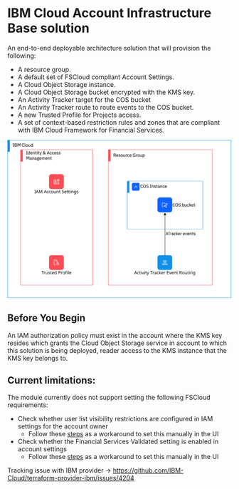 # IBM Cloud Account Infrastructure Base solution

An end-to-end deployable architecture solution that will provision the following:
- A resource group.
- A default set of FSCloud compliant Account Settings.
- A Cloud Object Storage instance.
- A Cloud Object Storage bucket encrypted with the KMS key.
- An Activity Tracker target for the COS bucket
- An Activity Tracker route to route events to the COS bucket.
- A new Trusted Profile for Projects access.
- A set of context-based restriction rules and zones that are compliant with IBM Cloud Framework for Financial Services.

![account-infrastructure-base](https://raw.githubusercontent.com/terraform-ibm-modules/terraform-ibm-account-infrastructure-base/main/reference-architectures/base-account-enterprise.svg)

## Before You Begin
An IAM authorization policy must exist in the account where the KMS key resides which grants the Cloud Object Storage service in account to which this solution is being deployed, reader access to the KMS instance that the KMS key belongs to.

## Current limitations:
The module currently does not support setting the following FSCloud requirements:
- Check whether user list visibility restrictions are configured in IAM settings for the account owner
  - Follow these [steps](https://cloud.ibm.com/docs/account?topic=account-iam-user-setting) as a workaround to set this manually in the UI
- Check whether the Financial Services Validated setting is enabled in account settings
  - Follow these [steps](https://cloud.ibm.com/docs/account?topic=account-enabling-fs-validated) as a workaround to set this manually in the UI

Tracking issue with IBM provider -> https://github.com/IBM-Cloud/terraform-provider-ibm/issues/4204
